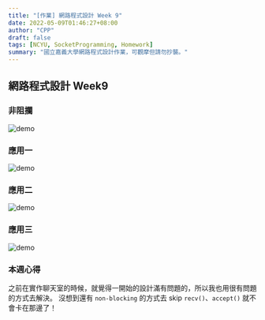 ```yaml
---
title: "[作業] 網路程式設計 Week 9"
date: 2022-05-09T01:46:27+08:00
author: "CPP"
draft: false
tags: [NCYU, SocketProgramming, Homework]
summary: "國立嘉義大學網路程式設計作業，可觀摩但請勿抄襲。"
---
```


## 網路程式設計 Week9
### 非阻攔
![demo](/images/non_blocking_1.png)

### 應用一
![demo](/images/non_blocking_2.png)

### 應用二
![demo](/images/non_blocking_3.png)

### 應用三
![demo](/images/non_blocking_4.png)

### 本週心得
之前在實作聊天室的時候，就覺得一開始的設計滿有問題的，所以我也用很有問題的方式去解決。
沒想到還有 `non-blocking` 的方式去 skip `recv()`、`accept()` 就不會卡在那邊了！
